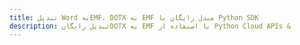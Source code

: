 ---title: تبدیل Word بهEMF، DOTX به EMF مبدل رایگان یا Python SDKdescription: تبدیل رایگانDOTX به EMF با استفاده از Python Cloud APIs & SDK. همچنین اسناد Microsoft Word و OpenOffice را در Cloud ایجاد، ویرایش و رندر کنید.---